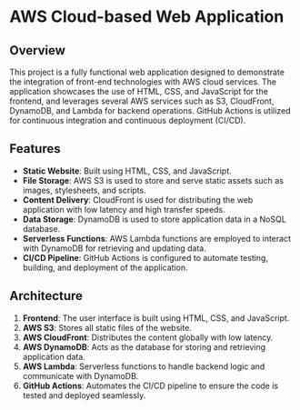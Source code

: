 
# AWS Cloud-based Web Application

## Overview
This project is a fully functional web application designed to demonstrate the integration of front-end technologies with AWS cloud services. The application showcases the use of HTML, CSS, and JavaScript for the frontend, and leverages several AWS services such as S3, CloudFront, DynamoDB, and Lambda for backend operations. GitHub Actions is utilized for continuous integration and continuous deployment (CI/CD).

## Features
- **Static Website**: Built using HTML, CSS, and JavaScript.
- **File Storage**: AWS S3 is used to store and serve static assets such as images, stylesheets, and scripts.
- **Content Delivery**: CloudFront is used for distributing the web application with low latency and high transfer speeds.
- **Data Storage**: DynamoDB is used to store application data in a NoSQL database.
- **Serverless Functions**: AWS Lambda functions are employed to interact with DynamoDB for retrieving and updating data.
- **CI/CD Pipeline**: GitHub Actions is configured to automate testing, building, and deployment of the application.

## Architecture
1. **Frontend**: The user interface is built using HTML, CSS, and JavaScript.
2. **AWS S3**: Stores all static files of the website.
3. **AWS CloudFront**: Distributes the content globally with low latency.
4. **AWS DynamoDB**: Acts as the database for storing and retrieving application data.
5. **AWS Lambda**: Serverless functions to handle backend logic and communicate with DynamoDB.
6. **GitHub Actions**: Automates the CI/CD pipeline to ensure the code is tested and deployed seamlessly.


